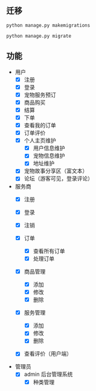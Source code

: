 
## 迁移

```shell
python manage.py makemigrations

python manage.py migrate
```

## 功能

- 用户
  - [x] 注册
  - [x] 登录
  - [x] 宠物服务预订
  - [x] 商品购买
  - [x] 结算  
  - [x] 下单
  - [x] 查看我的订单
  - [x] 订单评价
  - [x] 个人主页维护
    - [x] 用户信息维护
    - [x] 宠物信息维护
    - [x] 地址维护
  - [x] 宠物故事分享区（富文本）
  - [x] 论坛（游客可见，登录评论）

- 服务商
  - [x] 注册
  - [x] 登录
  - [x] 注销
  - [x] 订单
    - [x] 查看所有订单
    - [x] 处理订单
  - [x] 商品管理
    - [x] 添加
    - [x] 修改
    - [x] 删除
  - [x] 服务管理
    - [x] 添加
    - [x] 修改
    - [x] 删除
  - [x] 查看评价（用户端）


- 管理员
  - [x] admin 后台管理系统
    - [x] 种类管理